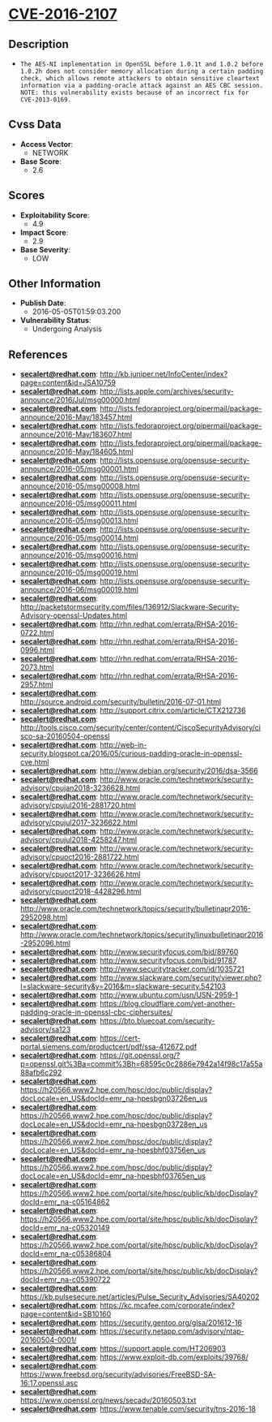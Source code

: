 
# [CVE-2016-2107](http://kb.juniper.net/InfoCenter/index?page=content&id=JSA10759)

## Description

- `The AES-NI implementation in OpenSSL before 1.0.1t and 1.0.2 before 1.0.2h does not consider memory allocation during a certain padding check, which allows remote attackers to obtain sensitive cleartext information via a padding-oracle attack against an AES CBC session. NOTE: this vulnerability exists because of an incorrect fix for CVE-2013-0169.`

## Cvss Data

- **Access Vector**:
  - NETWORK
- **Base Score**:
  - 2.6

## Scores

- **Exploitability Score**:
  - 4.9
- **Impact Score**:
  - 2.9
- **Base Severity**:
  - LOW

## Other Information

- **Publish Date**:
  - 2016-05-05T01:59:03.200
- **Vulnerability Status**:
  - Undergoing Analysis

## References

- **secalert@redhat.com**: http://kb.juniper.net/InfoCenter/index?page=content&id=JSA10759
- **secalert@redhat.com**: http://lists.apple.com/archives/security-announce/2016/Jul/msg00000.html
- **secalert@redhat.com**: http://lists.fedoraproject.org/pipermail/package-announce/2016-May/183457.html
- **secalert@redhat.com**: http://lists.fedoraproject.org/pipermail/package-announce/2016-May/183607.html
- **secalert@redhat.com**: http://lists.fedoraproject.org/pipermail/package-announce/2016-May/184605.html
- **secalert@redhat.com**: http://lists.opensuse.org/opensuse-security-announce/2016-05/msg00001.html
- **secalert@redhat.com**: http://lists.opensuse.org/opensuse-security-announce/2016-05/msg00008.html
- **secalert@redhat.com**: http://lists.opensuse.org/opensuse-security-announce/2016-05/msg00011.html
- **secalert@redhat.com**: http://lists.opensuse.org/opensuse-security-announce/2016-05/msg00013.html
- **secalert@redhat.com**: http://lists.opensuse.org/opensuse-security-announce/2016-05/msg00014.html
- **secalert@redhat.com**: http://lists.opensuse.org/opensuse-security-announce/2016-05/msg00016.html
- **secalert@redhat.com**: http://lists.opensuse.org/opensuse-security-announce/2016-05/msg00019.html
- **secalert@redhat.com**: http://lists.opensuse.org/opensuse-security-announce/2016-06/msg00019.html
- **secalert@redhat.com**: http://packetstormsecurity.com/files/136912/Slackware-Security-Advisory-openssl-Updates.html
- **secalert@redhat.com**: http://rhn.redhat.com/errata/RHSA-2016-0722.html
- **secalert@redhat.com**: http://rhn.redhat.com/errata/RHSA-2016-0996.html
- **secalert@redhat.com**: http://rhn.redhat.com/errata/RHSA-2016-2073.html
- **secalert@redhat.com**: http://rhn.redhat.com/errata/RHSA-2016-2957.html
- **secalert@redhat.com**: http://source.android.com/security/bulletin/2016-07-01.html
- **secalert@redhat.com**: http://support.citrix.com/article/CTX212736
- **secalert@redhat.com**: http://tools.cisco.com/security/center/content/CiscoSecurityAdvisory/cisco-sa-20160504-openssl
- **secalert@redhat.com**: http://web-in-security.blogspot.ca/2016/05/curious-padding-oracle-in-openssl-cve.html
- **secalert@redhat.com**: http://www.debian.org/security/2016/dsa-3566
- **secalert@redhat.com**: http://www.oracle.com/technetwork/security-advisory/cpujan2018-3236628.html
- **secalert@redhat.com**: http://www.oracle.com/technetwork/security-advisory/cpujul2016-2881720.html
- **secalert@redhat.com**: http://www.oracle.com/technetwork/security-advisory/cpujul2017-3236622.html
- **secalert@redhat.com**: http://www.oracle.com/technetwork/security-advisory/cpujul2018-4258247.html
- **secalert@redhat.com**: http://www.oracle.com/technetwork/security-advisory/cpuoct2016-2881722.html
- **secalert@redhat.com**: http://www.oracle.com/technetwork/security-advisory/cpuoct2017-3236626.html
- **secalert@redhat.com**: http://www.oracle.com/technetwork/security-advisory/cpuoct2018-4428296.html
- **secalert@redhat.com**: http://www.oracle.com/technetwork/topics/security/bulletinapr2016-2952098.html
- **secalert@redhat.com**: http://www.oracle.com/technetwork/topics/security/linuxbulletinapr2016-2952096.html
- **secalert@redhat.com**: http://www.securityfocus.com/bid/89760
- **secalert@redhat.com**: http://www.securityfocus.com/bid/91787
- **secalert@redhat.com**: http://www.securitytracker.com/id/1035721
- **secalert@redhat.com**: http://www.slackware.com/security/viewer.php?l=slackware-security&y=2016&m=slackware-security.542103
- **secalert@redhat.com**: http://www.ubuntu.com/usn/USN-2959-1
- **secalert@redhat.com**: https://blog.cloudflare.com/yet-another-padding-oracle-in-openssl-cbc-ciphersuites/
- **secalert@redhat.com**: https://bto.bluecoat.com/security-advisory/sa123
- **secalert@redhat.com**: https://cert-portal.siemens.com/productcert/pdf/ssa-412672.pdf
- **secalert@redhat.com**: https://git.openssl.org/?p=openssl.git%3Ba=commit%3Bh=68595c0c2886e7942a14f98c17a55a88afb6c292
- **secalert@redhat.com**: https://h20566.www2.hpe.com/hpsc/doc/public/display?docLocale=en_US&docId=emr_na-hpesbgn03726en_us
- **secalert@redhat.com**: https://h20566.www2.hpe.com/hpsc/doc/public/display?docLocale=en_US&docId=emr_na-hpesbgn03728en_us
- **secalert@redhat.com**: https://h20566.www2.hpe.com/hpsc/doc/public/display?docLocale=en_US&docId=emr_na-hpesbhf03756en_us
- **secalert@redhat.com**: https://h20566.www2.hpe.com/hpsc/doc/public/display?docLocale=en_US&docId=emr_na-hpesbhf03765en_us
- **secalert@redhat.com**: https://h20566.www2.hpe.com/portal/site/hpsc/public/kb/docDisplay?docId=emr_na-c05164862
- **secalert@redhat.com**: https://h20566.www2.hpe.com/portal/site/hpsc/public/kb/docDisplay?docId=emr_na-c05320149
- **secalert@redhat.com**: https://h20566.www2.hpe.com/portal/site/hpsc/public/kb/docDisplay?docId=emr_na-c05386804
- **secalert@redhat.com**: https://h20566.www2.hpe.com/portal/site/hpsc/public/kb/docDisplay?docId=emr_na-c05390722
- **secalert@redhat.com**: https://kb.pulsesecure.net/articles/Pulse_Security_Advisories/SA40202
- **secalert@redhat.com**: https://kc.mcafee.com/corporate/index?page=content&id=SB10160
- **secalert@redhat.com**: https://security.gentoo.org/glsa/201612-16
- **secalert@redhat.com**: https://security.netapp.com/advisory/ntap-20160504-0001/
- **secalert@redhat.com**: https://support.apple.com/HT206903
- **secalert@redhat.com**: https://www.exploit-db.com/exploits/39768/
- **secalert@redhat.com**: https://www.freebsd.org/security/advisories/FreeBSD-SA-16:17.openssl.asc
- **secalert@redhat.com**: https://www.openssl.org/news/secadv/20160503.txt
- **secalert@redhat.com**: https://www.tenable.com/security/tns-2016-18
